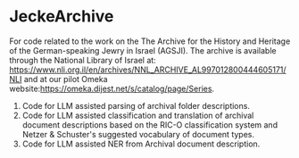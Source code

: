 # JeckeArchive
For code related to the work on the The Archive for the History and Heritage of the German-speaking Jewry in Israel (AGSJI). 
The archive is available through the National Library of Israel at: https://www.nli.org.il/en/archives/NNL_ARCHIVE_AL997012800444605171/NLI and at our pilot Omeka website:https://omeka.dijest.net/s/catalog/page/Series. 

1. Code for LLM assisted parsing of archival folder descriptions.
2. Code for LLM assisted classification and translation of archival document descriptions based on the RIC-O classification system and Netzer & Schuster's suggested vocabulary of document types.
3. Code for LLM assisted NER from Archival document description.  
